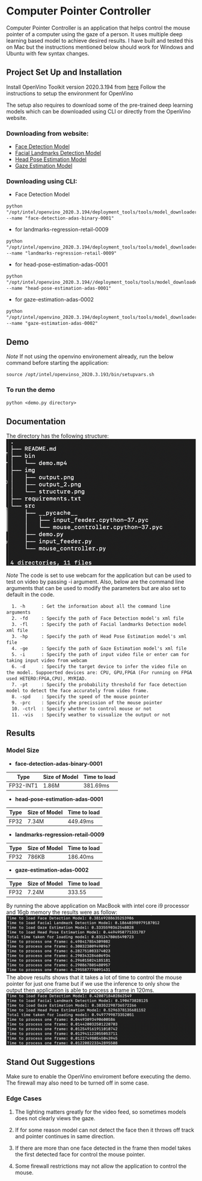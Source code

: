 # Computer Pointer Controller

Computer Pointer Controller is an application that helps control the mouse pointer of a computer using the gaze of a person. It uses multiple deep learning based model to achieve desired results. I have built and tested this on Mac but the instructions mentioned below should work for Windows and Ubuntu with few syntax changes.

## Project Set Up and Installation

Install OpenVino Toolkit version 2020.3.194 from [here](https://docs.openvinotoolkit.org/latest/)
Follow the instructions to setup the environment for OpenVino

The setup also requires to download some of the pre-trained deep learning models which can be downloaded using CLI or directly from the OpenVino website.

### Downloading from website:
- [Face Detection Model](https://docs.openvinotoolkit.org/latest/_models_intel_face_detection_adas_binary_0001_description_face_detection_adas_binary_0001.html)
- [Facial Landmarks Detection Model](https://docs.openvinotoolkit.org/latest/_models_intel_landmarks_regression_retail_0009_description_landmarks_regression_retail_0009.html)
- [Head Pose Estimation Model](https://docs.openvinotoolkit.org/latest/_models_intel_head_pose_estimation_adas_0001_description_head_pose_estimation_adas_0001.html)
- [Gaze Estimation Model](https://docs.openvinotoolkit.org/latest/_models_intel_gaze_estimation_adas_0002_description_gaze_estimation_adas_0002.html)

### Downloading using CLI:
* Face Detection Model
```
python "/opt/intel/openvino_2020.3.194/deployment_tools/tools/model_downloader/downloader.py" --name "face-detection-adas-binary-0001"
```

* for landmarks-regression-retail-0009
```
python "/opt/intel/openvino_2020.3.194/deployment_tools/tools/model_downloader/downloader.py" --name "landmarks-regression-retail-0009"
```
* for head-pose-estimation-adas-0001
```
python "/opt/intel/openvino_2020.3.194//deployment_tools/tools/model_downloader/downloader.py" --name "head-pose-estimation-adas-0001"
```

* for gaze-estimation-adas-0002
```
python "/opt/intel/openvino_2020.3.194/deployment_tools/tools/model_downloader/downloader.py" --name "gaze-estimation-adas-0002"
```

## Demo
*Note* If not using the openvino environement already, run the below command before starting the application:
``` 
source /opt/intel/openvinso_2020.3.193/bin/setupvars.sh 
```

### To run the demo

```
python <demo.py directory> 
```

## Documentation
The directory has the following structure:
![Directory Structure](img/structure.png)

*Note* The code is set to use webcam for the application but can be used to test on video by passing -i <path to video file> argument. Also, below are the command line arguments that can be used to modify the parameters but are also set to default in the code.
```
  1. -h      : Get the information about all the command line arguments
  2. -fd     : Specify the path of Face Detection model's xml file
  3. -fl     : Specify the path of Facial landmarks Detection model xml file
  3. -hp     : Specify the path of Head Pose Estimation model's xml file
  4. -ge     : Specify the path of Gaze Estimation model's xml file
  5. -i      : Specify the path of input video file or enter cam for taking input video from webcam
  6. -d      : Specify the target device to infer the video file on the model. Suppoerted devices are: CPU, GPU,FPGA (For running on FPGA used HETERO:FPGA,CPU), MYRIAD.
  7. -pt     : Specify the probability threshold for face detection model to detect the face accurately from video frame.
  8. -spd    : Specify the speed of the mouse pointer
  9. -prc    : Specify yhe precission of the mouse pointer
  10. -ctrl  : Specify whether to control mouse or not
  11. -vis   : Specify weather to visualize the output or not
```

## Results

### Model Size

* **face-detection-adas-binary-0001**

| Type         | Size of Model |Time to load   |
|--------------|---------------|---------------|
|  FP32-INT1   |  1.86M        |381.69ms       |

* **head-pose-estimation-adas-0001**

| Type         | Size of Model |Time to load   |
|--------------|---------------|---------------|
|  FP32        |  7.34M        |449.49ms       |

* **landmarks-regression-retail-0009**

| Type         | Size of Model |Time to load   |
|--------------|---------------|---------------|
|  FP32        |  786KB        |186.40ms       |

* **gaze-estimation-adas-0002**

| Type         | Size of Model |Time to load   |
|--------------|---------------|---------------|
|  FP32        |   7.24M       |333.55         |

By running the above application on MacBook with intel core i9 processor and 16gb memory the results were as follow:
![Output](img/output.png)
The above results shows that it takes a lot of time to control the mouse pointer for just one frame but if we use the inference to only show the output then application is able to process a frame in 120ms.
![Inference](img/output_2.png)

## Stand Out Suggestions
Make sure to enable the OpenVino enviroment before executing the demo. The firewall may also need to be turned off in some case.

### Edge Cases
1. The lighting matters greatly for the video feed, so sometimes models does not clearly views the gaze.

2. If for some reason model can not detect the face then it throws off track and pointer continues in same direction.

3. If there are more than one face detected in the frame then model takes the first detected face for control the mouse pointer.

4. Some firewall restrictions may not allow the application to control the mouse.

